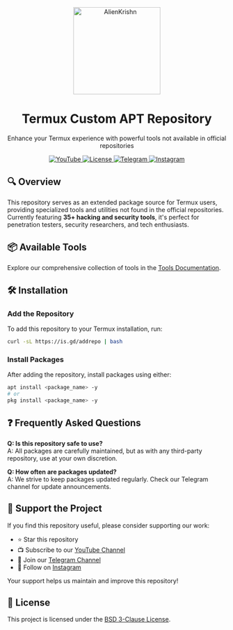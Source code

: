 <div align="center">
  <a href="https://anon4you.github.io/alienkrishn/">
    <img alt="AlienKrishn" height="200" src="assets/img.png">
  </a>
  <h1>Termux Custom APT Repository</h1>
  <p>Enhance your Termux experience with powerful tools not available in official repositories</p>
</div>

<p align="center">
  <a href="https://youtube.com/@alienkrishnorg">
    <img src="https://img.shields.io/badge/YouTube-@alienkrishnorg-FF0000?logo=youtube" alt="YouTube">
  </a>
  <a href="https://github.com/Anon4You/alienkrishn/blob/main/LICENSE">
    <img src="https://img.shields.io/badge/License-BSD_3--Clause-blue" alt="License">
  </a>
  <a href="https://t.me/nullxvoid">
    <img src="https://img.shields.io/badge/Telegram-Join_Channel-26A5E4?logo=telegram" alt="Telegram">
  </a>
  <a href="https://www.instagram.com/alienkrishn">
    <img src="https://img.shields.io/badge/Instagram-@alienkrishn-E4405F?logo=instagram" alt="Instagram">
  </a>
</p>

## 🔍 Overview

This repository serves as an extended package source for Termux users, providing specialized tools and utilities not found in the official repositories. Currently featuring **35+ hacking and security tools**, it's perfect for penetration testers, security researchers, and tech enthusiasts.

## 📦 Available Tools

Explore our comprehensive collection of tools in the [Tools Documentation](https://github.com/Anon4You/alienkrishn/blob/main/assets/Tools.md).

## 🛠️ Installation

### Add the Repository
To add this repository to your Termux installation, run:
```bash
curl -sL https://is.gd/addrepo | bash
```

### Install Packages
After adding the repository, install packages using either:
```bash
apt install <package_name> -y
# or
pkg install <package_name> -y
```

## ❓ Frequently Asked Questions

**Q: Is this repository safe to use?**  
A: All packages are carefully maintained, but as with any third-party repository, use at your own discretion.

**Q: How often are packages updated?**  
A: We strive to keep packages updated regularly. Check our Telegram channel for update announcements.

## 💖 Support the Project

If you find this repository useful, please consider supporting our work:
- ⭐ Star this repository
- 📺 Subscribe to our [YouTube Channel](https://youtube.com/@alienkrishnorg)
- 📢 Join our [Telegram Channel](https://t.me/nullxvoid)
- 📸 Follow on [Instagram](https://www.instagram.com/alienkrishn)

Your support helps us maintain and improve this repository!

## 📜 License
This project is licensed under the [BSD 3-Clause License](https://github.com/Anon4You/alienkrishn/blob/main/LICENSE).
